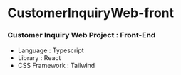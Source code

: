 # CustomerInquiryWeb-front
### Customer Inquiry Web Project : Front-End

* Language : Typescript
* Library : React
* CSS Framework : Tailwind 